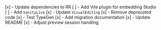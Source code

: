 [x] - Update dependencies to RR
[ ] - Add Vite plugin for embedding Studio
[ ] - Add `SanityLive`
[x] - Update `VisualEditing`
[x] - Remove deprecated code
[x] - Test TypeGen
[x] - Add migration documentation
[x] - Update README
[x] - Adjust preview session handling
